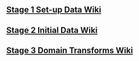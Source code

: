 ## [Stage 1 Set-up Data Wiki](./Stage-1-Setup-Reference-and-Mapping-Data)
## [Stage 2 Initial Data Wiki](./Stage-2-Initial-Data)
## [Stage 3 Domain Transforms Wiki](./Stage-3-LAERS-and-FAERS-Transforms)